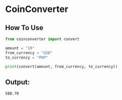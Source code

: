 # CoinConverter

## How To Use
```python
from coinconverter import convert

amount = "10"
from_currency = "USD"
to_currency = "PHP"

print(convert(amount, from_currency, to_currency))
```
## Output:
```
588.70
```
